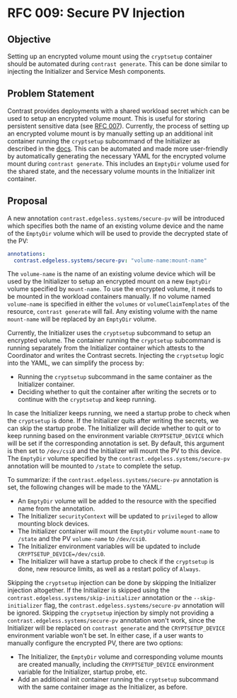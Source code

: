 # RFC 009: Secure PV Injection

## Objective

Setting up an encrypted volume mount using the `cryptsetup` container should be
automated during `contrast generate`. This can be done similar to injecting the
Initializer and Service Mesh components.

## Problem Statement

Contrast provides deployments with a shared workload secret which can be used to
setup an encrypted volume mount. This is useful for storing persistent sensitive
data (see [RFC 007](007-workload-secrets.md)). Currently, the process of
setting up an encrypted volume mount is by manually setting up an additional
init container running the `cryptsetup` subcommand of the Initializer as
described in the
[docs](https://docs.edgeless.systems/contrast/architecture/secrets). This can be
automated and made more user-friendly by automatically generating the necessary
YAML for the encrypted volume mount during `contrast generate`. This includes an
`EmptyDir` volume used for the shared state, and the necessary volume mounts in
the Initializer init container.

## Proposal

A new annotation `contrast.edgeless.systems/secure-pv` will be introduced which
specifies both the name of an existing volume device and the name of the
`EmptyDir` volume which will be used to provide the decrypted state of the PV:

```yaml
annotations:
  contrast.edgeless.systems/secure-pv: "volume-name:mount-name"
```

The `volume-name` is the name of an existing volume device which will be used by
the Initializer to setup an encrypted mount on a new `EmptyDir` volume specified
by `mount-name`. To use the encrypted volume, it needs to be mounted in the
workload containers manually. If no volume named `volume-name` is specified in
either the `volumes` or `volumeClaimTemplates` of the resource, `contrast
generate` will fail. Any existing volume with the name `mount-name` will be
replaced by an `EmptyDir` volume.

Currently, the Initializer uses the `cryptsetup` subcommand to setup an
encrypted volume. The container running the `cryptsetup` subcommand is running
separately from the Initializer container which attests to the Coordinator and
writes the Contrast secrets. Injecting the `cryptsetup` logic into the YAML, we
can simplify the process by:
- Running the `cryptsetup` subcommand in the same container as the Initializer
container.
- Deciding whether to quit the container after writing the secrets or to
continue with the `cryptsetup` and keep running.

In case the Initializer keeps running, we need a startup probe to check when the
`cryptsetup` is done. If the Initializer quits after writing the secrets, we can
skip the startup probe. The Initializer will decide whether to quit or to keep
running based on the environment variable `CRYPTSETUP_DEVICE` which will be set
if the corresponding annotation is set. By default, this argument is then set to
`/dev/csi0` and the Initializer will mount the PV to this device. The `EmptyDir`
volume specified by the `contrast.edgeless.systems/secure-pv` annotation will be
mounted to `/state` to complete the setup.

To summarize: if the `contrast.edgeless.systems/secure-pv` annotation is set,
the following changes will be made to the YAML:
- An `EmptyDir` volume will be added to the resource with the specified name
from the annotation.
- The Initializer `securityContext` will be updated to `privileged` to allow
mounting block devices.
- The Initializer container will mount the `EmptyDir` volume `mount-name` to
`/state` and the PV `volume-name` to `/dev/csi0`.
- The Initializer environment variables will be updated to include
`CRYPTSETUP_DEVICE=/dev/csi0`.
- The Initializer will have a startup probe to check if the `cryptsetup` is
done, new resource limits, as well as a restart policy of `Always`.

Skipping the `cryptsetup` injection can be done by skipping the Initializer
injection altogether. If the Initializer is skipped using the
`contrast.edgeless.systems/skip-initializer` annotation or the
`--skip-initializer` flag, the `contrast.edgeless.systems/secure-pv` annotation
will be ignored. Skipping the `cryptsetup` injection by simply not providing a
`contrast.edgeless.systems/secure-pv` annotation won't work, since the
Initializer will be replaced on `contrast generate` and the `CRYPTSETUP_DEVICE`
environment variable won't be set. In either case, if a user wants to manually
configure the encrypted PV, there are two options:
- The Initializer, the `EmptyDir` volume and corresponding volume mounts are
created manually, including the `CRYPTSETUP_DEVICE` environment variable for the
Initializer, startup probe, etc.
- Add an additional init container running the `cryptsetup` subcommand with the
same container image as the Initializer, as before.
